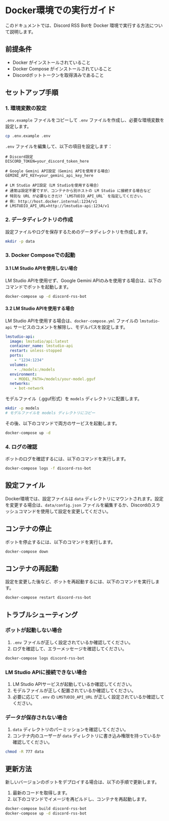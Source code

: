 # Docker環境での実行ガイド

このドキュメントでは、Discord RSS Botを Docker 環境で実行する方法について説明します。

## 前提条件

- Docker がインストールされていること
- Docker Compose がインストールされていること
- Discordボットトークンを取得済みであること

## セットアップ手順

### 1. 環境変数の設定

`.env.example` ファイルをコピーして `.env` ファイルを作成し、必要な環境変数を設定します。

```bash
cp .env.example .env
```

`.env` ファイルを編集して、以下の項目を設定します：

```
# Discord設定
DISCORD_TOKEN=your_discord_token_here

# Google Gemini API設定（Gemini APIを使用する場合）
GEMINI_API_KEY=your_gemini_api_key_here

# LM Studio API設定（LM Studioを使用する場合）
# 通常は設定不要ですが、コンテナから別ホストの LM Studio に接続する場合など
# 特別な URL が必要なときだけ `LMSTUDIO_API_URL` を指定してください。
# 例: http://host.docker.internal:1234/v1
# LMSTUDIO_API_URL=http://lmstudio-api:1234/v1
```

### 2. データディレクトリの作成

設定ファイルやログを保存するためのデータディレクトリを作成します。

```bash
mkdir -p data
```

### 3. Docker Composeでの起動

#### 3.1 LM Studio APIを使用しない場合

LM Studio APIを使用せず、Google Gemini APIのみを使用する場合は、以下のコマンドでボットを起動します。

```bash
docker-compose up -d discord-rss-bot
```

#### 3.2 LM Studio APIを使用する場合

LM Studio APIを使用する場合は、`docker-compose.yml` ファイルの `lmstudio-api` サービスのコメントを解除し、モデルパスを設定します。

```yaml
lmstudio-api:
  image: lmstudio/api:latest
  container_name: lmstudio-api
  restart: unless-stopped
  ports:
    - "1234:1234"
  volumes:
    - ./models:/models
  environment:
    - MODEL_PATH=/models/your-model.gguf
  networks:
    - bot-network
```

モデルファイル（.gguf形式）を `models` ディレクトリに配置します。

```bash
mkdir -p models
# モデルファイルを models ディレクトリにコピー
```

その後、以下のコマンドで両方のサービスを起動します。

```bash
docker-compose up -d
```

### 4. ログの確認

ボットのログを確認するには、以下のコマンドを実行します。

```bash
docker-compose logs -f discord-rss-bot
```

## 設定ファイル

Docker環境では、設定ファイルは `data` ディレクトリにマウントされます。設定を変更する場合は、`data/config.json` ファイルを編集するか、Discordのスラッシュコマンドを使用して設定を変更してください。

## コンテナの停止

ボットを停止するには、以下のコマンドを実行します。

```bash
docker-compose down
```

## コンテナの再起動

設定を変更した後など、ボットを再起動するには、以下のコマンドを実行します。

```bash
docker-compose restart discord-rss-bot
```

## トラブルシューティング

### ボットが起動しない場合

1. `.env` ファイルが正しく設定されているか確認してください。
2. ログを確認して、エラーメッセージを確認してください。

```bash
docker-compose logs discord-rss-bot
```

### LM Studio APIに接続できない場合

1. LM Studio APIサービスが起動しているか確認してください。
2. モデルファイルが正しく配置されているか確認してください。
3. 必要に応じて `.env` の `LMSTUDIO_API_URL` が正しく設定されているか確認してください。

### データが保存されない場合

1. `data` ディレクトリのパーミッションを確認してください。
2. コンテナ内のユーザーが `data` ディレクトリに書き込み権限を持っているか確認してください。

```bash
chmod -R 777 data
```

## 更新方法

新しいバージョンのボットをデプロイする場合は、以下の手順で更新します。

1. 最新のコードを取得します。
2. 以下のコマンドでイメージを再ビルドし、コンテナを再起動します。

```bash
docker-compose build discord-rss-bot
docker-compose up -d discord-rss-bot
```

